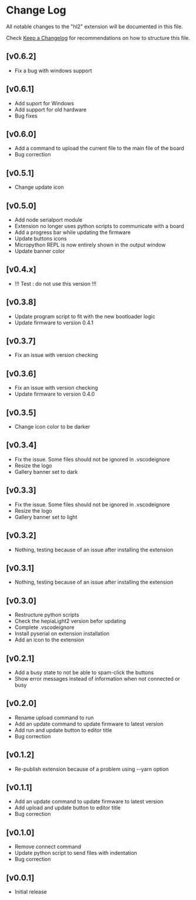 # Change Log

All notable changes to the "hl2" extension will be documented in this file.

Check [Keep a Changelog](http://keepachangelog.com/) for recommendations on how to structure this file.

## [v0.6.2]

 * Fix a bug with windows support

## [v0.6.1]

 * Add suport for Windows
 * Add support for old hardware
 * Bug fixes

## [v0.6.0]

 * Add a command to upload the current file to the main file of the board
 * Bug correction

## [v0.5.1]

 * Change update icon

## [v0.5.0]

 * Add node serialport module
 * Extension no longer uses python scripts to communicate with a board
 * Add a progress bar while updating the firmware
 * Update buttons icons
 * Micropython REPL is now entirely shown in the output window
 * Update banner color

## [v0.4.x]

 * !!! Test : do not use this version !!!

## [v0.3.8]

 * Update program script to fit with the new bootloader logic
 * Update firmware to version 0.4.1

## [v0.3.7]

 * Fix an issue with version checking

## [v0.3.6]

 * Fix an issue with version checking
 * Update firmware to version 0.4.0

## [v0.3.5]

 * Change icon color to be darker

## [v0.3.4]

 * Fix the issue. Some files should not be ignored in .vscodeignore
 * Resize the logo
 * Gallery banner set to dark

## [v0.3.3]

 * Fix the issue. Some files should not be ignored in .vscodeignore
 * Resize the logo
 * Gallery banner set to light

## [v0.3.2]

 * Nothing, testing because of an issue after installing the extension

## [v0.3.1]

 * Nothing, testing because of an issue after installing the extension

## [v0.3.0]

 * Restructure python scripts
 * Check the hepiaLight2 version befor updating
 * Complete .vscodeignore
 * Install pyserial on extension installation
 * Add an icon to the extension

## [v0.2.1]

 * Add a busy state to not be able to spam-click the buttons
 * Show error messages instead of information when not connected or busy

## [v0.2.0]

 * Rename upload command to run
 * Add an update command to update firmware to latest version
 * Add run and update button to editor title
 * Bug correction

## [v0.1.2]

 * Re-publish extension because of a problem using --yarn option

## [v0.1.1]

 * Add an update command to update firmware to latest version
 * Add upload and update button to editor title
 * Bug correction

## [v0.1.0]

 * Remove connect command
 * Update python script to send files with indentation
 * Bug correction


## [v0.0.1]

 * Initial release